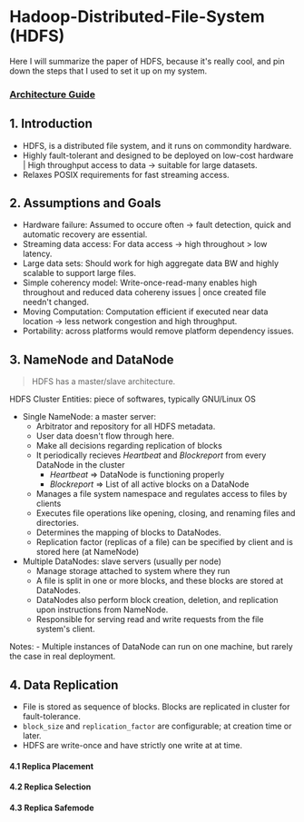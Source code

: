 # Hadoop-Distributed-File-System (HDFS)

Here I will summarize the paper of HDFS, because it's really cool, and pin down the steps that I used to set it up on my system.

### [Architecture Guide](https://hadoop.apache.org/docs/r1.2.1/hdfs_design.html)

## 1. Introduction
- HDFS, is a distributed file system, and it runs on commondity hardware.
- Highly fault-tolerant and designed to be deployed on low-cost hardware | High throughput access to data -> suitable for large datasets.
- Relaxes POSIX requirements for fast streaming access.

## 2. Assumptions and Goals
- Hardware failure: Assumed to occure often -> fault detection, quick and automatic recovery are essential.
- Streaming data access: For data access -> high throughout > low latency.
- Large data sets: Should work for high aggregate data BW and highly scalable to support large files.
- Simple coherency model: Write-once-read-many enables high throughout and reduced data cohereny issues | once created file needn't changed.
- Moving Computation: Computation efficient if executed near data location -> less network congestion and high throughput.
- Portability: across platforms would remove platform dependency issues.

## 3. NameNode and DataNode

> HDFS has a master/slave architecture.

HDFS Cluster Entities: piece of softwares, typically GNU/Linux OS
- Single NameNode: a master server:
	- Arbitrator and repository for all HDFS metadata.
	- User data doesn't flow through here.
	- Make all decisions regarding replication of blocks
	- It periodically recieves _Heartbeat_ and _Blockreport_ from every DataNode in the cluster
		- _Heartbeat_ => DataNode is functioning properly
		- _Blockreport_ => List of all active blocks on a DataNode
	- Manages a file system namespace and regulates access to files by clients
	- Executes file operations like opening, closing, and renaming files and directories.
	- Determines the mapping of blocks to DataNodes.
	- Replication factor (replicas of a file) can be specified by client and is stored here (at NameNode)
- Multiple DataNodes: slave servers (usually per node)
	- Manage storage attached to system where they run
	- A file is split in one or more blocks, and these blocks are stored at DataNodes.
	- DataNodes also perform block creation, deletion, and replication upon instructions from NameNode.
	- Responsible for serving read and write requests from the file system's client.

Notes:
	- Multiple instances of DataNode can run on one machine, but rarely the case in real deployment.

## 4. Data Replication

- File is stored as sequence of blocks. Blocks are replicated in cluster for fault-tolerance.
- `block_size` and `replication_factor` are configurable; at creation time or later.
- HDFS are write-once and have strictly one write at at time.

#### 4.1 Replica Placement

#### 4.2 Replica Selection

#### 4.3 Replica Safemode